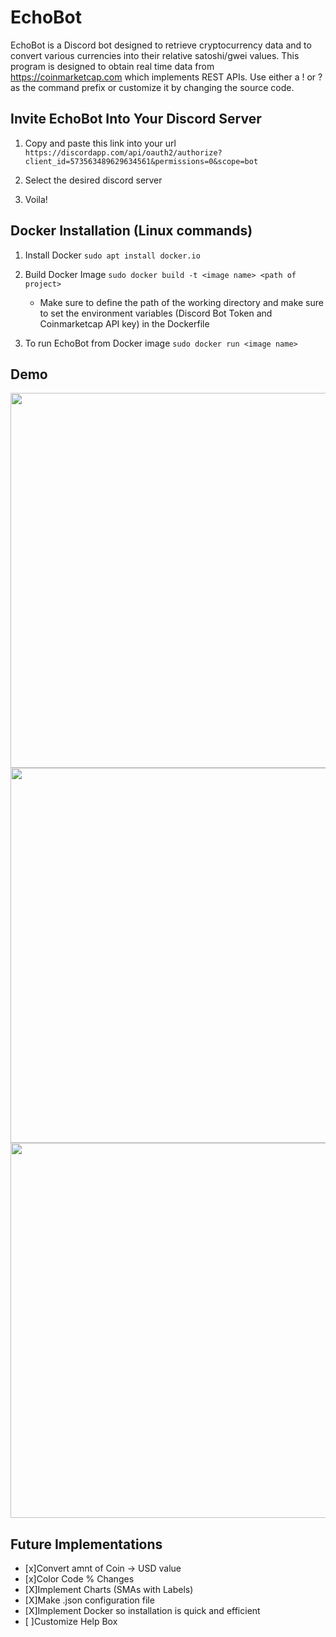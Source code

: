 # EchoBot

EchoBot is a Discord bot designed to retrieve cryptocurrency data and to convert various currencies into their relative satoshi/gwei values. This program is designed to obtain real time data from https://coinmarketcap.com which implements REST APIs. Use either a ! or ? as the command prefix or customize it by changing the source code.

## Invite EchoBot Into Your Discord Server
1. Copy and paste this link into your url
`https://discordapp.com/api/oauth2/authorize?client_id=573563489629634561&permissions=0&scope=bot`

2. Select the desired discord server

3. Voila!

## Docker Installation (Linux commands)
1. Install Docker `sudo apt install docker.io`

2. Build Docker Image `sudo docker build -t <image name> <path of project>`
   - Make sure to define the path of the working directory and make sure to set the environment variables (Discord Bot Token and Coinmarketcap API key) in the Dockerfile

3. To run EchoBot from Docker image `sudo docker run <image name>`


## Demo
<img src="https://imgur.com/JGnSYiZ.png" width="600">

<img src="https://imgur.com/cXvtwAO.png" width="600">

<img src="https://imgur.com/EN8ZDty.png" width="600">


## Future Implementations

- [x]Convert amnt of Coin -> USD value
- [x]Color Code % Changes
- [X]Implement Charts (SMAs with Labels)
- [X]Make .json configuration file 
- [X]Implement Docker so installation is quick and efficient
- [ ]Customize Help Box
